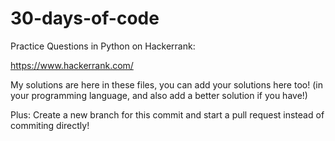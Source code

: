 # 30-days-of-code

Practice Questions in Python on Hackerrank:

https://www.hackerrank.com/

My solutions are here in these files, you can add your solutions here too!
(in your programming language, and also add a better solution if you have!)

Plus: Create a new branch for this commit and start a pull request instead of commiting directly!
